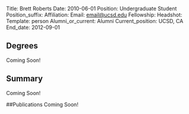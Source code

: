 Title: Brett Roberts
Date: 2010-06-01
Position: Undergraduate Student
Position_suffix:
Affiliation:
Email: email@ucsd.edu
Fellowship:
Headshot: 
Template: person
Alumni_or_current: Alumni
Current_position: UCSD, CA
End_date: 2012-09-01
<!-- Status: draft -->

## Degrees
Coming Soon!

## Summary
Coming Soon!

##Publications
Coming Soon!
